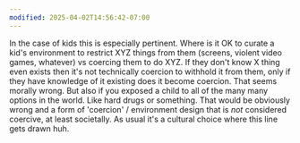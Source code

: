 ```yaml
---
modified: 2025-04-02T14:56:42-07:00
---
```

In the case of kids this is especially pertinent. Where is it OK to curate a kid's environment to restrict XYZ things from them (screens, violent video games, whatever) vs coercing them to do XYZ. If they don't know X thing even exists then it's not technically coercion to withhold it from them, only if they have knowledge of it existing does it become coercion. That seems morally wrong. But also if you exposed a child to all of the many many options in the world. Like hard drugs or something. That would be obviously wrong and a form of 'coercion' / environment design that is *not* considered coercive, at least societally. As usual it's a cultural choice where this line gets drawn huh.